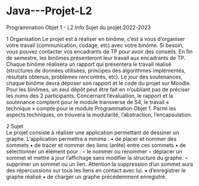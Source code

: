 # Java---Projet-L2

Programmation Objet 1 - L2 Info Sujet du projet 2022-2023 

1 Organisation
Le projet est à réaliser en binôme, c’est à vous d’organiser votre travail (communication, codage, etc) avec votre binôme. Si besoin, vous pouvez contacter vos encadrants de TP pour avoir des conseils. En fin de semestre, les binômes présenteront leur travail aux encadrants de TP. Chaque binôme réalisera un rapport qui présentera le travail réalisé (structures de données utilisées, principes des algorithmes implémentés, résultats obtenus, problèmes rencontrés, etc). Le jour des soutenances, chaque binôme devra déposer son rapport et le code du projet sur Moodle. Pour les binômes, un seul dépôt peut être fait en n’oubliant pas de préciser les noms des 2 participants. Concernant l’évaluation, le rapport et la soutenance comptent pour le module transverse de S4, le travail « technique » compte pour le module Programmation Objet 1. Parmi les aspects techniques, on trouvera la modularité, l’abstraction, l’encapsulation. 

2 Sujet  
Le projet consiste à réaliser une application permettant de dessiner un graphe. L’application permettra a minima : • de placer et nommer des sommets • de tracer et nommer des liens (arête) entre ces sommets • de sélectionner un élément pour : ◦ le nommer ou renommer ◦ déplacer un sommet et mettre à jour l’affichage sans modifier la structure du graphe. ◦ supprimer un sommet ou un lien. Attention la suppression d’un sommet aura des répercussions sur tous les liens en contact avec lui. • d’enregistrer le graphe réalisé • de charger un graphe précédemment enregistré.

